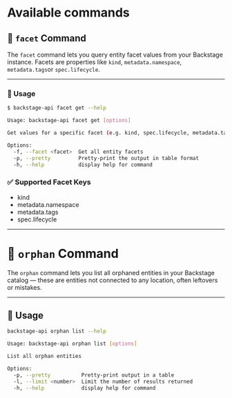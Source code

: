 # Available commands

## 📘 `facet` Command

The `facet` command lets you query entity facet values from your Backstage instance. Facets are properties like `kind`, `metadata.namespace`, `metadata.tags`or `spec.lifecycle`.

---

### 🔧 Usage

```bash
$ backstage-api facet get --help

Usage: backstage-api facet get [options]

Get values for a specific facet (e.g. kind, spec.lifecycle, metadata.tags, metadata.namespace)

Options:
  -f, --facet <facet>  Get all entity facets
  -p, --pretty         Pretty-print the output in table format
  -h, --help           display help for command
```

### ✅ Supported Facet Keys

- kind
- metadata.namespace
- metadata.tags
- spec.lifecycle

---

# 🧭 `orphan` Command

The `orphan` command lets you list all orphaned entities in your Backstage catalog — these are entities not connected to any location, often leftovers or mistakes.

---

## 🔧 Usage

```bash
backstage-api orphan list --help

Usage: backstage-api orphan list [options]

List all orphan entities

Options:
  -p, --pretty          Pretty-print output in a table
  -l, --limit <number>  Limit the number of results returned
  -h, --help            display help for command
```

